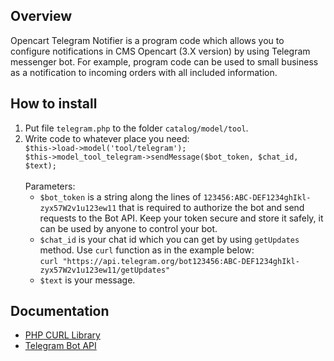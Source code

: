 <h2>Overview</h2>
<p>Opencart Telegram Notifier is a program code which allows you to configure notifications in CMS Opencart (3.X version) by using Telegram messenger bot. For example, program code can be used to small business as a notification to incoming orders with all included information.</p>
<h2>How to install</h2>
<ol>
  <li>Put file <code>telegram.php</code> to the folder <code>catalog/model/tool</code>.</li>
  <li>Write code to whatever place you need:
    <br>
    <code>$this->load->model('tool/telegram');</code>
    <br>
    <code>$this->model_tool_telegram->sendMessage($bot_token, $chat_id, $text);</code>
    <br><br>
    Parameters:
    <ul>
      <li><code>$bot_token</code> is a string along the lines of <code>123456:ABC-DEF1234ghIkl-zyx57W2v1u123ew11</code> that is required to authorize the bot and send requests to the Bot API. Keep your token secure and store it safely, it can be used by anyone to control your bot.</li>
      <li><code>$chat_id</code> is your chat id which you can get by using <code>getUpdates</code> method. Use <code>curl</code> function as in the example below:
      <br>
      <code>curl "https://api.telegram.org/bot123456:ABC-DEF1234ghIkl-zyx57W2v1u123ew11/getUpdates"</code>
      </li>
      <li><code>$text</code> is your message.</li>
    </ul>
  </li>
</ol>
<h2>Documentation</h2>
<ul>
  <li><a href="https://www.php.net/manual/en/book.curl.php">PHP CURL Library</a></li>
  <li><a href="https://core.telegram.org/bots/api">Telegram Bot API</a></li>
</ul>
